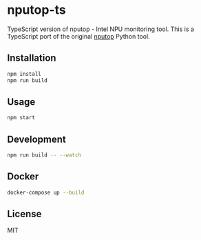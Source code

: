 # nputop-ts

TypeScript version of nputop - Intel NPU monitoring tool. This is a TypeScript port of the original [nputop](https://github.com/DMontgomery40/nputop) Python tool.

## Installation

```bash
npm install
npm run build
```

## Usage

```bash
npm start
```

## Development

```bash
npm run build -- --watch
```

## Docker

```bash
docker-compose up --build
```

## License

MIT